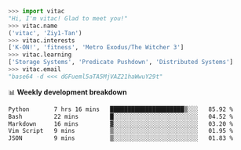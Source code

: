 ```python
>>> import vitac
"Hi, I'm vitac! Glad to meet you!"
>>> vitac.name
('vitac', 'Ziy1-Tan')
>>> vitac.interests
['K-ON!', 'fitness', 'Metro Exodus/The Witcher 3']
>>> vitac.learning
['Storage Systems', 'Predicate Pushdown', 'Distributed Systems']
>>> vitac.email
"base64 -d <<< dGFueml5aTA5MjVAZ21haWwuY29t"
```
📊 **Weekly development breakdown**
<!--START_SECTION:waka-->

```txt
Python       7 hrs 16 mins   █████████████████████▒░░░   85.92 %
Bash         22 mins         █░░░░░░░░░░░░░░░░░░░░░░░░   04.52 %
Markdown     16 mins         ▓░░░░░░░░░░░░░░░░░░░░░░░░   03.20 %
Vim Script   9 mins          ▒░░░░░░░░░░░░░░░░░░░░░░░░   01.95 %
JSON         9 mins          ▒░░░░░░░░░░░░░░░░░░░░░░░░   01.83 %
```

<!--END_SECTION:waka-->
